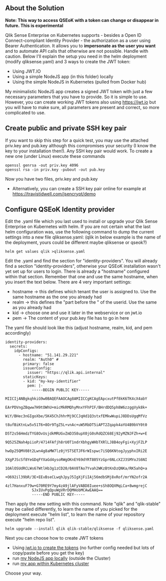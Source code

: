  ## About the Solution

**Note: This way to access QSEoK with a token can change or disappear in future. This is experimental**

Qlik Sense Enterprise on Kubernetes supports - besides a Open ID Connect-compliant Identity Provider - the authorization as a user using Bearer Authentication. It allows you to **impersonate as the user you want** and to automate API calls that otherwise are not possible. Handle with caution. Below I'll explain the setup you need in the helm deployment (modify qliksense.yaml) and 3 ways to create the JWT token: 
 - Using JWT.IO
 - Using a simple NodeJS app (in this folder) locally 
 - Using the simple NodeJS in Kubernetes (pulled from Docker hub) 
 
My minimalistic NodeJS app creates a signed JWT token with just a few necessary parameters that you have to provide. So it is simple to use. However, you can create working JWT tokens also using https://jwt.io but you will have to make sure, all parameters are present and correct, so more complicated to use.

## Create public and private SSH key pair
If you want to skip this step for a quick test, you may use the attached priv.key and pub.key although this compromises your security (I know the key to your installation then!). Any SSH key pair would work. To create a new one (under Linux) execute these commands
```
openssl genrsa -out priv.key 4096
openssl rsa -in priv.key -pubout -out pub.key
```
Now you have two files, priv.key and pub.key 

 * Alternatively, you can create a SSH key pair online for example at 
 <a href="https://travistidwell.com/jsencrypt/demo" target="_blank">https://travistidwell.com/jsencrypt/demo</a>

## Configure QSEoK Identity provider
Edit the .yaml file which you last used to install or upgrade your Qlik Sense Enterprise on Kubernetes with helm. If you are not certain what the last helm configuration was, use the following command to dump the current settings into a new file qliksense.yaml: (qlik in below example is the name of the deployment, yours could be different maybe qliksense or qseok?)
```
helm get values qlik >qliksense.yaml
``` 
Edit the .yaml and find the section for "identity-providers". You will already find a section "identity-providers", otherwise your QSEoK installation wasn't yet set up for users to login. There is already a "hostname" configured within that section. Remember that one and use the same hostname, when you insert the text below. There are 4 very important settings:
 * hostname -> this defines which tenant the user is assigned to. Use the same hostname as the one you already had 
 * realm -> this defines the "part before the \" of the userid. Use the same as you already had
 * kid -> choose one and use it later in the webservice or on jwt.io
 * pem -> The content of your pub.key file has to go in here

The yaml file should look like this (adjust hostname, realm, kid, and pem accordingly)
```
identity-providers:
  secrets:
    idpConfigs:
      - hostname: "51.141.29.221"
        realm: "Auth0" #
        primary: false
        issuerConfig:
          issuer: "https://qlik.api.internal"
        staticKeys:
        - kid: "my-key-identifier"
          pem: |-
            -----BEGIN PUBLIC KEY-----
            MIICIjANBgkqhkiG9w0BAQEFAAOCAg8AMIICCgKCAgEApcxutPf8kK6TK4cX4abY
            EArPDVngZBqww7H9tOWhU+micMkRMQhyMnxYFhPIF/BHrdDQ5ph8W6zzggVyk8k+
            WiY/BHec3nGIgoXbe/5K45ChJhhrMj9CCJqHd1Q3stxfEMkwWupiJ8DDsUgqMfVz
            t8ufBiKtnLw5v51T6+8Or9TgZ5L+vnAc+uW5RbDT5iAPT2Zqapk4aYU4B9bVY0t0
            D5T2s56HmdzTYG8OvUsjdkMRUGvZmD358upX0jG0sRdQZC68Ej92yMZNJFZh+w+E
            9Q525ZNah4piioP/4714FAfjh8rU0T1ndrXbhgyWHbTXRlLJ8B4oyFgi+XyjFZLP
            hwOp25QMV08t2Lwn4g8aMW7lz0jYSTSETJF6rWIspwc7iSQ6KNtogJyyphxIRi2E
            XXgPJScSf8YeGDqFYXaGd4ysoRWgOKnEY69dYRT805YzGpr6NLcXZJ3SMYoJS6NI
            1OAlOSUdRCLWs67WtlHb3g1zCD20/0AV8TAo7Yvah2WKzBtKnDzQNKa/RK5ahQ+a
            +O692il39bR/3E+EEvBseCLwqhJpyJ5IgXjFiIAj56mdbSMj8xRof/mrYN2ofr2A
            4zl7HanxuF79w+G70RE9Y7my4zA9jlAFyVABD8Iuee+sSh8OQXMqLCa+8wmgrejC
            SJxIUvPgQpuWgVRrDQMHobMCAwEAAQ==
            -----END PUBLIC KEY-----
```
Then apply the new setting with this command. Note "qlik" and "qlik-stable" may be called differently, to learn the name of you picked for the deployment execute "helm list", to learn the name of your repository execute "helm repo list".
```
helm upgrade --install qlik qlik-stable/qliksense -f qliksense.yaml
```
Next you can choose how to create JWT tokens
 - Using <a href="blob/master/readme/jwt_io.md">jwt.io to create the tokens</a> (no further config needed but lots of copy/paste before you get the key)
 - run <a href="https://github.com/ChristofSchwarz/qs_on_Kubernetes/blob/master/jwtcreate/readme/local_nodejs.md">my NodeJS app locally</a> (outside the Cluster)
 - run <a href="https://github.com/ChristofSchwarz/qs_on_Kubernetes/blob/master/jwtcreate/readme/run_in_k8s.md">my app within Kubernetes cluster</a> 
 
Choose your way. 


